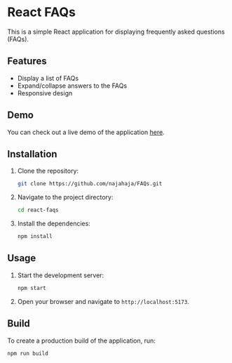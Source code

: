 # React FAQs

This is a simple React application for displaying frequently asked questions (FAQs).

## Features

- Display a list of FAQs
- Expand/collapse answers to the FAQs
- Responsive design

## Demo

You can check out a live demo of the application [here](#).

## Installation

1. Clone the repository:
    ```sh
    git clone https://github.com/najahaja/FAQs.git
    ```

2. Navigate to the project directory:
    ```sh
    cd react-faqs
    ```

3. Install the dependencies:
    ```sh
    npm install
    ```

## Usage

1. Start the development server:
    ```sh
    npm start
    ```

2. Open your browser and navigate to `http://localhost:5173`.

## Build

To create a production build of the application, run:

```sh
npm run build
